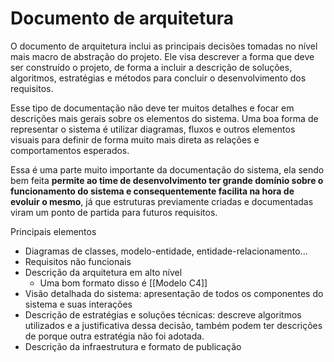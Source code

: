 # Documento de arquitetura

O documento de arquitetura inclui as principais decisões tomadas no nível mais macro de abstração do projeto. Ele visa descrever a forma que deve ser construído o projeto, de forma a incluir a descrição de soluções, algoritmos, estratégias e métodos para concluir o desenvolvimento dos requisitos.

Esse tipo de documentação não deve ter muitos detalhes e focar em descrições mais gerais sobre os elementos do sistema. Uma boa forma de representar o sistema é utilizar diagramas, fluxos e outros elementos visuais para definir de forma muito mais direta as relações e comportamentos esperados.

Essa é uma parte muito importante da documentação do sistema, ela sendo bem feita **permite ao time de desenvolvimento ter grande domínio sobre o funcionamento do sistema e consequentemente facilita na hora de evoluir o mesmo**, já que estruturas previamente criadas e documentadas viram um ponto de partida para futuros requisitos.

Principais elementos

- Diagramas de classes, modelo-entidade, entidade-relacionamento...
- Requisitos não funcionais
- Descrição da arquitetura em alto nível
	- Uma bom formato disso é [[Modelo C4]]
- Visão detalhada do sistema: apresentação de todos os componentes do sistema e suas interações
- Descrição de estratégias e soluções técnicas: descreve algoritmos utilizados e a justificativa dessa decisão, também podem ter descrições de porque outra estratégia não foi adotada.
- Descrição da infraestrutura e formato de publicação